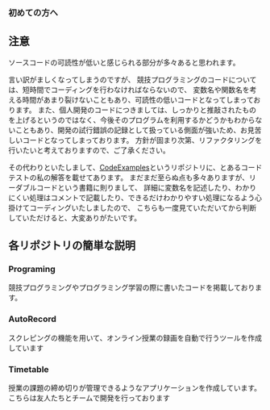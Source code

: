### 初めての方へ

## 注意
ソースコードの可読性が低いと感じられる部分が多々あると思われます。

言い訳がましくなってしまうのですが、
競技プログラミングのコードについては、短時間でコーディングを行わなければならないので、
変数名や関数名を考える時間があまり裂けないこともあり、可読性の低いコードとなってしまっております。
また、個人開発のコードにつきましては、しっかりと推敲されたものを上げるというのではなく、今後そのプログラムを利用するかどうかもわからないこともあり、開発の試行錯誤の記録として扱っている側面が強いため、お見苦しいコードとなってしまっております。
方針が固まり次第、リファクタリングを行いたいと考えておりますので、ご了承ください。

その代わりといたしまして、[CodeExamples](https://github.com/Takeda-Takumi/CodeExamples)というリポジトリに、とあるコードテストの私の解答を載せてあります。
まだまだ至らぬ点も多々ありますが、リーダブルコードという書籍に則りまして、
詳細に変数名を記述したり、わかりにくい処理はコメントで記載したり、できるだけわかりやすい処理になるよう心掛けてコーディングいたしましたので、
こちらも一度見ていただいてから判断していただけると、大変ありがたいです。

## 各リポジトリの簡単な説明

### Programing
競技プログラミングやプログラミング学習の際に書いたコードを掲載しております。

### AutoRecord
スクレピングの機能を用いて、オンライン授業の録画を自動で行うツールを作成しています

### Timetable
授業の課題の締め切りが管理できるようなアプリケーションを作成しています。
こちらは友人たちとチームで開発を行っております
